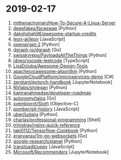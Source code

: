 # 2019-02-17

1. [imthenachoman/How-To-Secure-A-Linux-Server](https://github.com/imthenachoman/How-To-Secure-A-Linux-Server "An evolving how-to guide for securing a Linux server.") 
2. [deepfakes/faceswap](https://github.com/deepfakes/faceswap "Non official project based on original /r/Deepfakes thread. Many thanks to him!") [Python]
3. [dakshshah96/awesome-startup-credits](https://github.com/dakshshah96/awesome-startup-credits "✨ A collection of awesome companies offering free/discounted plans for eligible startups") 
4. [leon-ai/leon](https://github.com/leon-ai/leon "🧠 Leon is your open-source personal assistant.") [JavaScript]
5. [openai/gpt-2](https://github.com/openai/gpt-2 "Code for the paper Language Models are Unsupervised Multitask Learners") [Python]
6. [dgraph-io/dgraph](https://github.com/dgraph-io/dgraph "Fast, Distributed Graph DB") [Go]
7. [swisskyrepo/PayloadsAllTheThings](https://github.com/swisskyrepo/PayloadsAllTheThings "A list of useful payloads and bypass for Web Application Security and Pentest/CTF") [Python]
8. [jdneo/vscode-leetcode](https://github.com/jdneo/vscode-leetcode "Solve LeetCode problems in VS Code") [TypeScript]
9. [LisaDziuba/Awesome-Design-Tools](https://github.com/LisaDziuba/Awesome-Design-Tools "The best design tools for everything.") 
10. [apachecn/awesome-algorithm](https://github.com/apachecn/awesome-algorithm "LeetCode, HackRank, 剑指offer, classic algorithm implementation") [Python]
11. [GoogleCloudPlatform/microservices-demo](https://github.com/GoogleCloudPlatform/microservices-demo "Sample cloud-native application with 10 microservices showcasing Kubernetes, Istio, gRPC and OpenCensus. Provided for illustration and demo purposes.") [C#]
12. [zergtant/pytorch-handbook](https://github.com/zergtant/pytorch-handbook "pytorch handbook是一本开源的书籍，目标是帮助那些希望和使用PyTorch进行深度学习开发和研究的朋友快速入门，其中包含的Pytorch教程全部通过测试保证可以成功运行") [JupyterNotebook]
13. [NVlabs/stylegan](https://github.com/NVlabs/stylegan "StyleGAN - Official TensorFlow Implementation") [Python]
14. [kamranahmedse/developer-roadmap](https://github.com/kamranahmedse/developer-roadmap "Roadmap to becoming a web developer in 2019") 
15. [autonomy/talos](https://github.com/autonomy/talos "A modern Linux distribution for Kubernetes.") [Go]
16. [sveinbjornt/Sloth](https://github.com/sveinbjornt/Sloth "Mac app that shows all open files and sockets in use by all running processes. Nice GUI for lsof.") [Objective-C]
17. [pomber/git-history](https://github.com/pomber/git-history "Quickly browse the history of any GitHub file") [JavaScript]
18. [uber/ludwig](https://github.com/uber/ludwig "Ludwig is a toolbox built on top of TensorFlow that allows to train and test deep learning models without the need to write code.") [Python]
19. [charlax/professional-programming](https://github.com/charlax/professional-programming "A collection of full-stack resources for programmers.") [Shell]
20. [trimstray/nginx-quick-reference](https://github.com/trimstray/nginx-quick-reference "⚡️ This notes describes how to improve Nginx performance, security and other important things; ssllabs A+ 100%.") 
21. [taki0112/Tensorflow-Cookbook](https://github.com/taki0112/Tensorflow-Cookbook "Simple Tensorflow Cookbook for easy-to-use") [Python]
22. [eranyanay/1m-go-websockets](https://github.com/eranyanay/1m-go-websockets "handling 1M websockets connections in Go") [Go]
23. [google-research/planet](https://github.com/google-research/planet "Deep Planning Network: Control from pixels by latent planning with learned dynamics") [Python]
24. [transloadit/uppy](https://github.com/transloadit/uppy "The next open source file uploader for web browsers 🐶") [JavaScript]
25. [Microsoft/Recommenders](https://github.com/Microsoft/Recommenders "Recommender Systems") [JupyterNotebook]

